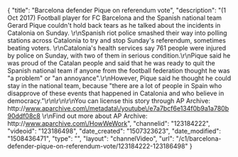 {
    "title": "Barcelona defender Pique on referendum vote",
    "description": "(1 Oct 2017) Football player for FC Barcelona and the Spanish national team Gerard Pique couldn't hold back tears as he talked about the incidents in Catalonia on Sunday. \r\nSpanish riot police smashed their way into polling stations across Catalonia to try and stop Sunday's referendum, sometimes beating voters. \r\nCatalonia's health services say 761 people were injured by police on Sunday, with two of them in serious condition.\r\nPique said he was proud of the Catalan people and said that he was ready to quit the Spanish national team if anyone from the football federation thought he was \"a problem\" or \"an annoyance\".\r\nHowever, Pique said he thought he could stay in the national team, because \"there are a lot of people in Spain who disapprove of these events that happened in Catalonia and who believe in democracy.\"\r\n\r\n\r\nYou can license this story through AP Archive: http:\/\/www.aparchive.com\/metadata\/youtube\/e7a7bcf6e134f0b9a1a780b90ddf08c8 \r\nFind out more about AP Archive: http:\/\/www.aparchive.com\/HowWeWork",
    "channelid": "123184222",
    "videoid": "123186498",
    "date_created": "1507323623",
    "date_modified": "1508436471",
    "type": "",
    "layout": "channelVideo",
    "url": "\/c1\/barcelona-defender-pique-on-referendum-vote\/123184222-123186498"
}